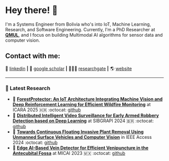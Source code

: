# Hey there! 👋 
 
I'm a Systems Engineer from Bolivia who's into IoT, Machine Learning, Research, and Software Engineering. 
Currently, I'm a PhD Researcher at **[QMUL](https://www.qmul.ac.uk/)**, and I focus on building Multimodal AI algorithms for sensor data and computer vision.

## Contact with me: 

👔 [linkedin][linkedin] **|** 
📰 [google scholar][google scholar] **|** 
👨🏻‍🔬 [researchgate][researchgate] **|** 
🌎 [website][website]

---


### 📑 Latest Research
- 📜 [**ForestProtector: An IoT Architecture Integrating Machine Vision and Deep Reinforcement Learning for Efficient Wildfire Monitoring**][ForestProtector] at ICARA 2025 🇭🇷 :octocat: [github][ForestProtector github]
- 📜 [**Distributed Intelligent Video Surveillance for Early Armed Robbery Detection based on Deep Learning**][TheftDetection] at SIBGRAPI 2024 🇧🇷 :octocat: [github][TheftDetection github]
- 📜 [**Towards Continuous Floating Invasive Plant Removal Using Unmanned Surface Vehicles and Computer Vision**][RecyclingRush] in IEEE Access 2024 :octocat: [github][RecyclingRush github]
- 📜 [**Edge AI-Based Vein Detector for Efficient Venipuncture in the Antecubital Fossa**][CUBITAL] at MICAI 2023 🇲🇽 :octocat: [github][CUBITAL github]


[google scholar]: https://scholar.google.com/citations?user=yI73dIcAAAAJ&hl=en
[linkedin]: https://www.linkedin.com/in/edwinsalcedo/
[researchgate]: https://www.researchgate.net/profile/Edwin-Salcedo
[website]: https://edwinsalcedo.com/
[CUBITAL]: https://doi.org/10.1007/978-3-031-47640-2_24 
[CUBITAL github]: https://github.com/EdwinTSalcedo/CUBITAL
[RecyclingRush]: https://doi.org/10.1109/ACCESS.2024.3351764 
[RecyclingRush github]: https://github.com/EdwinTSalcedo/RecyclingRush 
[TheftDetection]: https://doi.org/10.1109/SIBGRAPI62404.2024.10716299
[TheftDetection github]: https://github.com/Coding-Rod/crime_detection
[ForestProtector]: https://doi.org/10.1109/ICARA64554.2025.10977677
[ForestProtector github]: https://github.com/EdwinTSalcedo/ForestProtector 

